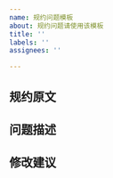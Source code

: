 ```yaml
---
name: 规约问题模板
about: 规约问题请使用该模板
title: ''
labels: ''
assignees: ''

---
```


## 规约原文

## 问题描述

## 修改建议
